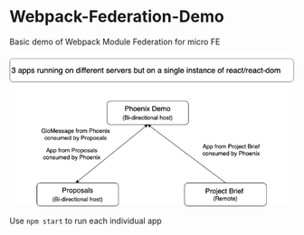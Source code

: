 # Webpack-Federation-Demo
Basic demo of Webpack Module Federation for micro FE

![diagram](diagram.drawio.png)

Use `npm start` to run each individual app
